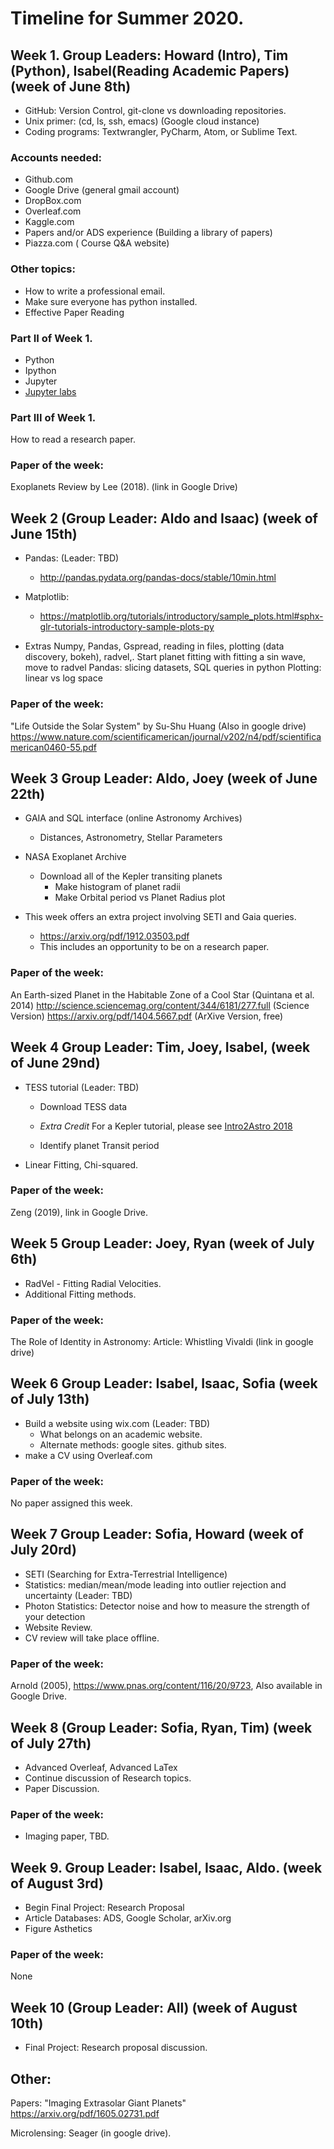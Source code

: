 # Timeline for Summer 2020.

## Week 1. Group Leaders: Howard (Intro), Tim (Python), Isabel(Reading Academic Papers) (week of June 8th)
* GitHub: Version Control, git-clone vs downloading repositories.
* Unix primer: (cd, ls, ssh, emacs) (Google cloud instance)
* Coding programs: Textwrangler, PyCharm, Atom, or Sublime Text.

### Accounts needed:
  * Github.com
  * Google Drive (general gmail account)
  * DropBox.com
  * Overleaf.com 
  * Kaggle.com
  * Papers and/or ADS experience (Building a library of papers)
  * Piazza.com ( Course Q&A website)
### Other topics:
  * How to write a professional email.
  * Make sure everyone has python installed.
  * Effective Paper Reading  

### Part II of Week 1.
* Python
* Ipython
* Jupyter
* [Jupyter labs](https://github.com/jupyterlab/jupyterlab)

### Part III of Week 1.
  How to read a research paper. 
  
### Paper of the week:
Exoplanets Review by Lee (2018). (link in Google Drive)

## Week 2 (Group Leader: Aldo and Isaac) (week of June 15th)

* Pandas: (Leader: TBD)
   * http://pandas.pydata.org/pandas-docs/stable/10min.html

* Matplotlib:
   * https://matplotlib.org/tutorials/introductory/sample_plots.html#sphx-glr-tutorials-introductory-sample-plots-py

* Extras
    Numpy, Pandas, Gspread, reading in files, plotting (data discovery, bokeh), radvel,.
    Start planet fitting with fitting a sin wave, move to radvel
    Pandas: slicing datasets, SQL queries in python
    Plotting: linear vs log space
    
### Paper of the week: 
"Life Outside the Solar System"  by Su-Shu Huang  (Also in google drive)
https://www.nature.com/scientificamerican/journal/v202/n4/pdf/scientificamerican0460-55.pdf 


## Week 3 Group Leader: Aldo, Joey (week of June 22th)
 * GAIA and SQL interface (online Astronomy Archives)
   * Distances,  Astronometry, Stellar Parameters
 * NASA Exoplanet Archive
   * Download all of the Kepler transiting planets
      * Make histogram of planet radii
      * Make Orbital period vs Planet Radius plot

 * This week offers an extra project involving SETI and Gaia queries.
   * https://arxiv.org/pdf/1912.03503.pdf
   * This includes an opportunity to be on a research paper.
 
### Paper of the week:
An Earth-sized Planet in the Habitable Zone of a Cool Star (Quintana et al. 2014)
http://science.sciencemag.org/content/344/6181/277.full (Science Version)
https://arxiv.org/pdf/1404.5667.pdf (ArXive Version, free)


## Week 4 Group Leader: Tim, Joey, Isabel, (week of June 29nd)
* TESS tutorial (Leader: TBD)
  * Download TESS data
  * *Extra Credit* For a Kepler tutorial, please see [Intro2Astro 2018](https://github.com/howardisaacson/Introduction-to-Astronomy-Research-2018/blob/master/Week6_kepler_photometry/Kepler_Photometry_Tutorial.ipynb)

  * Identify planet Transit period
* Linear Fitting, Chi-squared.

### Paper of the week:
Zeng (2019), link in Google Drive.


## Week 5  Group Leader:  Joey, Ryan  (week of July 6th)
* RadVel - Fitting Radial Velocities.
* Additional Fitting methods.

### Paper of the week:
The Role of Identity in Astronomy:
Article: Whistling Vivaldi (link in google drive)


## Week 6 Group Leader: Isabel, Isaac, Sofia (week of July 13th)
* Build a website using wix.com (Leader: TBD) 
    * What belongs on an academic website. 
    * Alternate methods: google sites. github sites.
 * make a CV using Overleaf.com 

### Paper of the week:
No paper assigned this week.


## Week 7 Group Leader: Sofia, Howard (week of July 20rd)
 *  SETI (Searching for Extra-Terrestrial Intelligence)
 *  Statistics: median/mean/mode leading into outlier rejection and uncertainty (Leader: TBD)
 *  Photon Statistics: Detector noise and how to measure the strength of your detection
 *  Website Review.
 *  CV review will take place offline.

### Paper of the week:
Arnold (2005), https://www.pnas.org/content/116/20/9723, Also available in Google Drive.

## Week 8 (Group Leader: Sofia, Ryan, Tim) (week of July 27th)
* Advanced Overleaf, Advanced LaTex  
* Continue discussion of Research topics.
* Paper Discussion.

### Paper of the week:
* Imaging paper, TBD.


## Week 9. Group Leader: Isabel, Isaac, Aldo. (week of August 3rd) 
* Begin Final Project: Research Proposal
* Article Databases: ADS, Google Scholar, arXiv.org
* Figure Asthetics 

### Paper of the week:
None

## Week 10 (Group Leader: All) (week of August 10th)
* Final Project: Research proposal discussion.

## Other:

Papers:
"Imaging Extrasolar Giant Planets"
https://arxiv.org/pdf/1605.02731.pdf

Microlensing:
Seager (in google drive).


